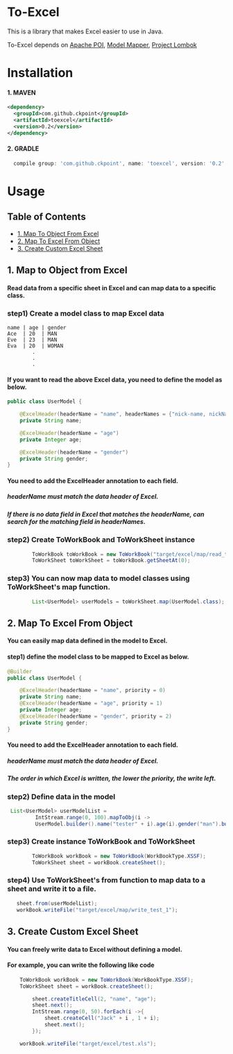 
# To-Excel

This is a library that makes Excel easier to use in Java.

To-Excel depends on  [Apache POI](https://poi.apache.org), [Model Mapper](https://github.com/modelmapper/modelmapper), [Project Lombok](http://projectlombok.org/)


# Installation

#### 1. MAVEN
```xml
<dependency>
  <groupId>com.github.ckpoint</groupId>
  <artifactId>toexcel</artifactId>
  <version>0.2</version>
</dependency>

```
#### 2. GRADLE
```gradle
  compile group: 'com.github.ckpoint', name: 'toexcel', version: '0.2'
```


# Usage

## Table of Contents
- [ 1. Map To Object From Excel ](#map-to-object-from-excel)
- [ 2. Map To Excel From Object ](#map-to-excel-from-object)
- [ 3. Create Custom Excel Sheet](#create-excel-sheet)

## 1. Map to Object from Excel
#### Read data from a specific sheet in Excel and can map data to a specific class.

### step1) Create a model class to map Excel data

```
name | age | gender
Ace  | 20  | MAN
Eve  | 23  | MAN
Eva  | 20  | WOMAN
        .
        .
        .
```

#### If you want to read the above Excel data, you need to define the model as below.


```java
public class UserModel {

    @ExcelHeader(headerName = "name", headerNames = {"nick-name, nickName, email"})
    private String name;

    @ExcelHeader(headerName = "age")
    private Integer age;

    @ExcelHeader(headerName = "gender")
    private String gender;
}
```
#### You need to add the ExcelHeader annotation to each field.
##### headerName must match the data header of Excel.
##### If there is no data field in Excel that matches the headerName, can search for the matching field in headerNames.

### step2) Create ToWorkBook and ToWorkSheet instance

```java
        ToWorkBook toWorkBook = new ToWorkBook("target/excel/map/read_test_1.xlsx");
        ToWorkSheet toWorkSheet = toWorkBook.getSheetAt(0);
```

### step3) You can now map data to model classes using ToWorkSheet's map function.

```java
        List<UserModel> userModels = toWorkSheet.map(UserModel.class);
```

## 2. Map To Excel From Object
#### You can easily map data defined in the model to Excel.

#### step1) define the model class to be mapped to Excel as below.

```java
@Builder
public class UserModel {

    @ExcelHeader(headerName = "name", priority = 0)
    private String name;
    @ExcelHeader(headerName = "age", priority = 1)
    private Integer age;
    @ExcelHeader(headerName = "gender", priority = 2)
    private String gender;
}
```

#### You need to add the ExcelHeader annotation to each field.
##### headerName must match the data header of Excel.
##### The order in which Excel is written, the lower the priority, the write left.

### step2) Define data in the model
```java
 List<UserModel> userModelList =
         IntStream.range(0, 100).mapToObj(i ->
         UserModel.builder().name("tester" + i).age(i).gender("man").build()).collect(Collectors.toList());

```

### step3) Create instance ToWorkBook and ToWorkSheet
```java
        ToWorkBook workBook = new ToWorkBook(WorkBookType.XSSF);
        ToWorkSheet sheet = workBook.createSheet();
```

### step4) Use ToWorkSheet's from function to map data to a sheet and write it to a file.

```java
   sheet.from(userModelList);
   workBook.writeFile("target/excel/map/write_test_1");
```

## 3. Create Custom Excel Sheet
#### You can freely write data to Excel without defining a model.

#### For example, you can write the following like code
```java
    ToWorkBook workBook = new ToWorkBook(WorkBookType.XSSF);
    ToWorkSheet sheet = workBook.createSheet();

        sheet.createTitleCell(2, "name", "age");
        sheet.next();
        IntStream.range(0, 50).forEach(i ->{
            sheet.createCell("Jack" + i , 1 + i);
            sheet.next();
        });

    workBook.writeFile("target/excel/test.xls");
```
